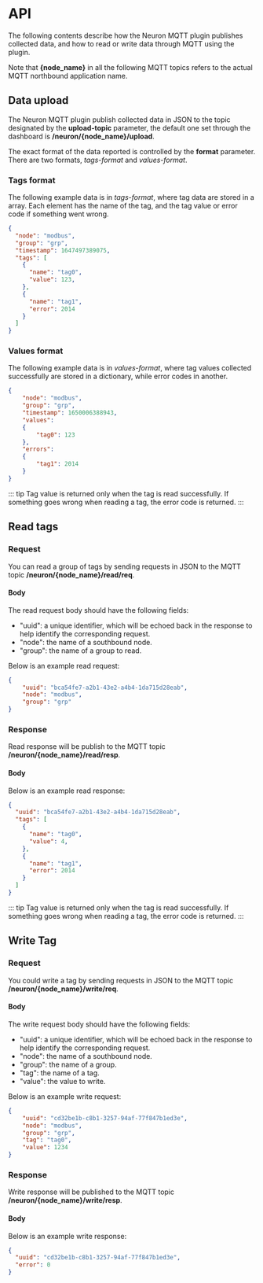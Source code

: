 # API

The following contents describe how the Neuron MQTT plugin publishes collected
data, and how to read or write data through MQTT using the plugin.

Note that **{node_name}** in all the following MQTT topics refers to the actual
MQTT northbound application name.

## Data upload

The Neuron MQTT plugin publish collected data in JSON to the topic designated
by the **upload-topic** parameter, the default one set through the dashboard
is **/neuron/{node_name}/upload**.

The exact format of the data reported is controlled by the **format** parameter.
There are two formats, *tags-format* and *values-format*.

### Tags format

The following example data is in *tags-format*, where tag data are stored in
a array. Each element has the name of the tag, and the tag value or error code
if something went wrong.

```json
{
  "node": "modbus",
  "group": "grp",
  "timestamp": 1647497389075,
  "tags": [
    {
      "name": "tag0",
      "value": 123,
    },
    {
      "name": "tag1",
      "error": 2014
    }
  ]
}
```

### Values format

The following example data is in *values-format*, where tag values collected
successfully are stored in a dictionary, while error codes in another.

```json
{
    "node": "modbus",
    "group": "grp",
    "timestamp": 1650006388943,
    "values":
    {
        "tag0": 123
    },
    "errors":
    {
        "tag1": 2014
    }
}
```

::: tip
Tag value is returned only when the tag is read successfully. If something goes
wrong when reading a tag, the error code is returned.
:::

## Read tags

### Request

You can read a group of tags by sending requests in JSON to the MQTT topic
**/neuron/{node_name}/read/req**.

#### Body

The read request body should have the following fields:
* "uuid": a unique identifier, which will be echoed back in the response to help identify the corresponding request.
* "node": the name of a southbound node.
* "group": the name of a group to read.

Below is an example read request:

```json
{
    "uuid": "bca54fe7-a2b1-43e2-a4b4-1da715d28eab",
    "node": "modbus",
    "group": "grp"
}
```

### Response

Read response will be publish to the MQTT topic **/neuron/{node_name}/read/resp**.

#### Body

Below is an example read response:

```json
{
  "uuid": "bca54fe7-a2b1-43e2-a4b4-1da715d28eab",
  "tags": [
    {
      "name": "tag0",
      "value": 4,
    },
    {
      "name": "tag1",
      "error": 2014
    }
  ]
}
```

::: tip
Tag value is returned only when the tag is read successfully. If something goes
wrong when reading a tag, the error code is returned.
:::

## Write Tag

### Request

You could write a tag by sending requests in JSON to the MQTT topic
**/neuron/{node_name}/write/req**.

#### Body

The write request body should have the following fields:
* "uuid": a unique identifier, which will be echoed back in the response to help identify the corresponding request.
* "node": the name of a southbound node.
* "group": the name of a group.
* "tag": the name of a tag.
* "value": the value to write.

Below is an example write request:

```json
{
    "uuid": "cd32be1b-c8b1-3257-94af-77f847b1ed3e",
    "node": "modbus",
    "group": "grp",
    "tag": "tag0",
    "value": 1234
}
```

### Response

Write response will be published to the MQTT topic **/neuron/{node_name}/write/resp**.

#### Body

Below is an example write response:

```json
{
  "uuid": "cd32be1b-c8b1-3257-94af-77f847b1ed3e",
  "error": 0
}
```
